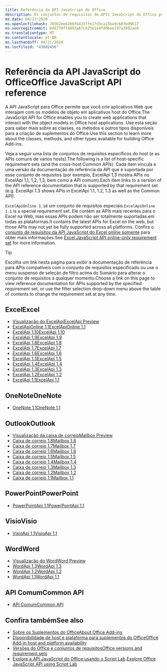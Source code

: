 ```yaml
---
title: Referência da API JavaScript do Office
description: Os conjuntos de requisitos de APIs JavaScript do Office por host.
ms.date: 04/17/2020
ms.openlocfilehash: 765b2ee6108f6433ffe17d3ca15ba9c68fbd9617
ms.sourcegitcommit: 6dd770ff4893a67c625e1e4fd06ee197a3992ae0
ms.translationtype: MT
ms.contentlocale: pt-BR
ms.lasthandoff: 04/21/2020
ms.locfileid: "43602456"
---
```

# <a name="office-javascript-api-reference"></a><span data-ttu-id="3bb7c-103">Referência da API JavaScript do Office</span><span class="sxs-lookup"><span data-stu-id="3bb7c-103">Office JavaScript API reference</span></span>

<span data-ttu-id="3bb7c-104">A API JavaScript para Office permite que você crie aplicativos Web que interajam com os modelos de objeto em aplicativos host do Office.</span><span class="sxs-lookup"><span data-stu-id="3bb7c-104">The JavaScript API for Office enables you to create web applications that interact with the object models in Office host applications.</span></span> <span data-ttu-id="3bb7c-105">Use esta seção para saber mais sobre as classes, os métodos e outros tipos disponíveis para a criação de suplementos do Office.</span><span class="sxs-lookup"><span data-stu-id="3bb7c-105">Use this section to learn more about the classes, methods, and other types available for building Office Add-ins.</span></span>

<span data-ttu-id="3bb7c-106">Veja a seguir uma lista de conjuntos de requisitos específicos do host (e as APIs comuns de vários hosts).</span><span class="sxs-lookup"><span data-stu-id="3bb7c-106">The following is a list of host-specific requirement sets (and the cross-host Common APIs).</span></span> <span data-ttu-id="3bb7c-107">Cada item vincula a uma versão da documentação de referência da API que é suportada por esse conjunto de requisitos (por exemplo, ExcelApi 1,3 mostra APIs no ExcelApi 1,1, 1,2, 1,3, bem como a API comum).</span><span class="sxs-lookup"><span data-stu-id="3bb7c-107">Each item links to a version of the API reference documentation that is supported by that requirement set (e.g. ExcelApi 1.3 shows APIs in ExcelApi 1.1, 1.2, 1.3 as well as the Common API).</span></span>

<span data-ttu-id="3bb7c-108">`ExcelApiOnline 1.1`é um conjunto de requisitos especiais.</span><span class="sxs-lookup"><span data-stu-id="3bb7c-108">`ExcelApiOnline 1.1` is a special requirement set.</span></span> <span data-ttu-id="3bb7c-109">Ele contém as APIs mais recentes para o Excel na Web, mas essas APIs podem não ser totalmente suportadas em todas as plataformas.</span><span class="sxs-lookup"><span data-stu-id="3bb7c-109">It contains the latest APIs for Excel on the web, but those APIs may not yet be fully supported across all platforms.</span></span> <span data-ttu-id="3bb7c-110">Confira o [conjunto de requisitos da API JavaScript do Excel online somente](/office/dev/add-ins/reference/requirement-sets/excel-api-online-requirement-set) para obter mais informações.</span><span class="sxs-lookup"><span data-stu-id="3bb7c-110">See [Excel JavaScript API online-only requirement set](/office/dev/add-ins/reference/requirement-sets/excel-api-online-requirement-set) for more information.</span></span>

> [!TIP]
> <span data-ttu-id="3bb7c-111">Escolha um link nesta página para exibir a documentação de referência para APIs compatíveis com o conjunto de requisitos especificado ou use o menu suspenso de seleção de filtro acima do Sumário para alterar o conjunto de requisitos a qualquer momento.</span><span class="sxs-lookup"><span data-stu-id="3bb7c-111">Choose a link on this page to view reference documentation for APIs supported by the specified requirement set, or use the filter selection drop-down menu above the table of contents to change the requirement set at any time.</span></span>

## <a name="excel"></a><span data-ttu-id="3bb7c-112">Excel</span><span class="sxs-lookup"><span data-stu-id="3bb7c-112">Excel</span></span>

- [<span data-ttu-id="3bb7c-113">Visualização do ExcelApi</span><span class="sxs-lookup"><span data-stu-id="3bb7c-113">ExcelApi Preview</span></span>](/javascript/api/excel?view=excel-js-preview)
- [<span data-ttu-id="3bb7c-114">ExcelApiOnline 1,1</span><span class="sxs-lookup"><span data-stu-id="3bb7c-114">ExcelApiOnline 1.1</span></span>](/javascript/api/excel?view=excel-js-online)
- [<span data-ttu-id="3bb7c-115">ExcelApi 1.10</span><span class="sxs-lookup"><span data-stu-id="3bb7c-115">ExcelApi 1.10</span></span>](/javascript/api/excel?view=excel-js-1.10)
- [<span data-ttu-id="3bb7c-116">ExcelApi 1.9</span><span class="sxs-lookup"><span data-stu-id="3bb7c-116">ExcelApi 1.9</span></span>](/javascript/api/excel?view=excel-js-1.9)
- [<span data-ttu-id="3bb7c-117">ExcelApi 1.8</span><span class="sxs-lookup"><span data-stu-id="3bb7c-117">ExcelApi 1.8</span></span>](/javascript/api/excel?view=excel-js-1.8)
- [<span data-ttu-id="3bb7c-118">ExcelApi 1.7</span><span class="sxs-lookup"><span data-stu-id="3bb7c-118">ExcelApi 1.7</span></span>](/javascript/api/excel?view=excel-js-1.7)
- [<span data-ttu-id="3bb7c-119">ExcelApi 1.6</span><span class="sxs-lookup"><span data-stu-id="3bb7c-119">ExcelApi 1.6</span></span>](/javascript/api/excel?view=excel-js-1.6)
- [<span data-ttu-id="3bb7c-120">ExcelApi 1.5</span><span class="sxs-lookup"><span data-stu-id="3bb7c-120">ExcelApi 1.5</span></span>](/javascript/api/excel?view=excel-js-1.5)
- [<span data-ttu-id="3bb7c-121">ExcelApi 1.4</span><span class="sxs-lookup"><span data-stu-id="3bb7c-121">ExcelApi 1.4</span></span>](/javascript/api/excel?view=excel-js-1.4)
- [<span data-ttu-id="3bb7c-122">ExcelApi 1.3</span><span class="sxs-lookup"><span data-stu-id="3bb7c-122">ExcelApi 1.3</span></span>](/javascript/api/excel?view=excel-js-1.3)
- [<span data-ttu-id="3bb7c-123">ExcelApi 1.2</span><span class="sxs-lookup"><span data-stu-id="3bb7c-123">ExcelApi 1.2</span></span>](/javascript/api/excel?view=excel-js-1.2)
- [<span data-ttu-id="3bb7c-124">ExcelApi 1.1</span><span class="sxs-lookup"><span data-stu-id="3bb7c-124">ExcelApi 1.1</span></span>](/javascript/api/excel?view=excel-js-1.1)

## <a name="onenote"></a><span data-ttu-id="3bb7c-125">OneNote</span><span class="sxs-lookup"><span data-stu-id="3bb7c-125">OneNote</span></span>

- [<span data-ttu-id="3bb7c-126">OneNote 1,1</span><span class="sxs-lookup"><span data-stu-id="3bb7c-126">OneNote 1.1</span></span>](/javascript/api/onenote?view=onenote-js-1.1)

## <a name="outlook"></a><span data-ttu-id="3bb7c-127">Outlook</span><span class="sxs-lookup"><span data-stu-id="3bb7c-127">Outlook</span></span>

- [<span data-ttu-id="3bb7c-128">Visualização da caixa de correio</span><span class="sxs-lookup"><span data-stu-id="3bb7c-128">Mailbox Preview</span></span>](/javascript/api/outlook?view=outlook-js-preview)
- [<span data-ttu-id="3bb7c-129">Caixa de correio 1.8</span><span class="sxs-lookup"><span data-stu-id="3bb7c-129">Mailbox 1.8</span></span>](/javascript/api/outlook?view=outlook-js-1.8)
- [<span data-ttu-id="3bb7c-130">Caixa de correio 1.7</span><span class="sxs-lookup"><span data-stu-id="3bb7c-130">Mailbox 1.7</span></span>](/javascript/api/outlook?view=outlook-js-1.7)
- [<span data-ttu-id="3bb7c-131">Caixa de correio 1.6</span><span class="sxs-lookup"><span data-stu-id="3bb7c-131">Mailbox 1.6</span></span>](/javascript/api/outlook?view=outlook-js-1.6)
- [<span data-ttu-id="3bb7c-132"> Caixa de correio 1.5</span><span class="sxs-lookup"><span data-stu-id="3bb7c-132">Mailbox 1.5</span></span>](/javascript/api/outlook?view=outlook-js-1.5)
- [<span data-ttu-id="3bb7c-133"> Caixa de correio 1.4</span><span class="sxs-lookup"><span data-stu-id="3bb7c-133">Mailbox 1.4</span></span>](/javascript/api/outlook?view=outlook-js-1.4)
- [<span data-ttu-id="3bb7c-134"> Caixa de correio 1.3</span><span class="sxs-lookup"><span data-stu-id="3bb7c-134">Mailbox 1.3</span></span>](/javascript/api/outlook?view=outlook-js-1.3)
- [<span data-ttu-id="3bb7c-135">Caixa de correio 1.2</span><span class="sxs-lookup"><span data-stu-id="3bb7c-135">Mailbox 1.2</span></span>](/javascript/api/outlook?view=outlook-js-1.2)
- [<span data-ttu-id="3bb7c-136"> Caixa de correio 1.1</span><span class="sxs-lookup"><span data-stu-id="3bb7c-136">Mailbox 1.1</span></span>](/javascript/api/outlook?view=outlook-js-1.1)

## <a name="powerpoint"></a><span data-ttu-id="3bb7c-137">PowerPoint</span><span class="sxs-lookup"><span data-stu-id="3bb7c-137">PowerPoint</span></span>

- [<span data-ttu-id="3bb7c-138">PowerPointApi 1.1</span><span class="sxs-lookup"><span data-stu-id="3bb7c-138">PowerPointApi 1.1</span></span>](/javascript/api/powerpoint?view=powerpoint-js-1.1)

## <a name="visio"></a><span data-ttu-id="3bb7c-139">Visio</span><span class="sxs-lookup"><span data-stu-id="3bb7c-139">Visio</span></span>

- [<span data-ttu-id="3bb7c-140">VisioApi 1,1</span><span class="sxs-lookup"><span data-stu-id="3bb7c-140">VisioApi 1.1</span></span>](/javascript/api/visio?view=visio-js-1.1)

## <a name="word"></a><span data-ttu-id="3bb7c-141">Word</span><span class="sxs-lookup"><span data-stu-id="3bb7c-141">Word</span></span>

- [<span data-ttu-id="3bb7c-142">Visualização do Word</span><span class="sxs-lookup"><span data-stu-id="3bb7c-142">Word Preview</span></span>](/javascript/api/word?view=word-js-preview)
- [<span data-ttu-id="3bb7c-143">WordApi 1.3</span><span class="sxs-lookup"><span data-stu-id="3bb7c-143">WordApi 1.3</span></span>](/javascript/api/word?view=word-js-1.3)
- [<span data-ttu-id="3bb7c-144">WordApi 1.2</span><span class="sxs-lookup"><span data-stu-id="3bb7c-144">WordApi 1.2</span></span>](/javascript/api/word?view=word-js-1.2)
- [<span data-ttu-id="3bb7c-145">WordApi 1.1</span><span class="sxs-lookup"><span data-stu-id="3bb7c-145">WordApi 1.1</span></span>](/javascript/api/word?view=word-js-1.1)

## <a name="common-api"></a><span data-ttu-id="3bb7c-146">API Comum</span><span class="sxs-lookup"><span data-stu-id="3bb7c-146">Common API</span></span>

- [<span data-ttu-id="3bb7c-147">API Comum</span><span class="sxs-lookup"><span data-stu-id="3bb7c-147">Common API</span></span>](/javascript/api/office?view=common-js)

## <a name="see-also"></a><span data-ttu-id="3bb7c-148">Confira também</span><span class="sxs-lookup"><span data-stu-id="3bb7c-148">See also</span></span>

- [<span data-ttu-id="3bb7c-149">Sobre os Suplementos do Office</span><span class="sxs-lookup"><span data-stu-id="3bb7c-149">About Office Add-ins</span></span>](/office/dev/add-ins/overview)
- [<span data-ttu-id="3bb7c-150">Disponibilidade de host e plataforma para suplementos do Office</span><span class="sxs-lookup"><span data-stu-id="3bb7c-150">Office Add-in host and platform availability</span></span>](/office/dev/add-ins/overview/office-add-in-availability)
- [<span data-ttu-id="3bb7c-151">Versões do Office e conjuntos de requisitos</span><span class="sxs-lookup"><span data-stu-id="3bb7c-151">Office versions and requirement sets</span></span>](/office/dev/add-ins/develop/office-versions-and-requirement-sets)
- <span data-ttu-id="3bb7c-152">[Explore a API JavaScript do Office usando o Script Lab](/office/dev/add-ins/overview/explore-with-script-lab).</span><span class="sxs-lookup"><span data-stu-id="3bb7c-152">[Explore Office JavaScript API using Script Lab](/office/dev/add-ins/overview/explore-with-script-lab)</span></span>
